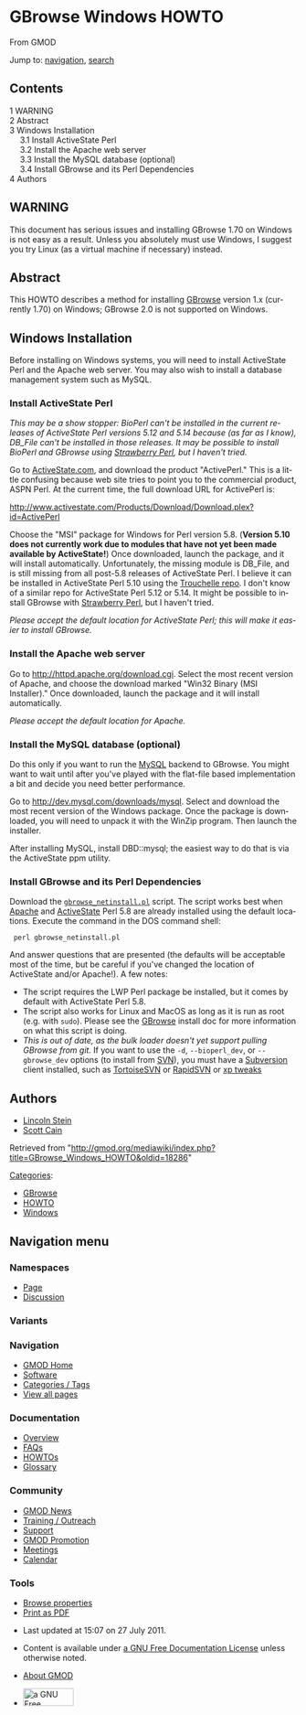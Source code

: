 <div id="mw-page-base" class="noprint">

</div>

<div id="mw-head-base" class="noprint">

</div>

<div id="content" class="mw-body" role="main">

<span id="top"></span>

<div id="mw-js-message" style="display:none;">

</div>



# <span dir="auto">GBrowse Windows HOWTO</span>

<div id="bodyContent">

<div id="siteSub">

From GMOD

</div>

<div id="contentSub">

</div>

<div id="jump-to-nav" class="mw-jump">

Jump to: [navigation](#mw-navigation), [search](#p-search)

</div>

<div id="mw-content-text" class="mw-content-ltr" lang="en" dir="ltr">

<div id="toc" class="toc">

<div id="toctitle">

## Contents

</div>

- [<span class="tocnumber">1</span>
  <span class="toctext">WARNING</span>](#WARNING)
- [<span class="tocnumber">2</span>
  <span class="toctext">Abstract</span>](#Abstract)
- [<span class="tocnumber">3</span> <span class="toctext">Windows
  Installation</span>](#Windows_Installation)
  - [<span class="tocnumber">3.1</span> <span class="toctext">Install
    ActiveState Perl</span>](#Install_ActiveState_Perl)
  - [<span class="tocnumber">3.2</span> <span class="toctext">Install
    the Apache web server</span>](#Install_the_Apache_web_server)
  - [<span class="tocnumber">3.3</span> <span class="toctext">Install
    the MySQL database
    (optional)</span>](#Install_the_MySQL_database_.28optional.29)
  - [<span class="tocnumber">3.4</span> <span class="toctext">Install
    GBrowse and its Perl
    Dependencies</span>](#Install_GBrowse_and_its_Perl_Dependencies)
- [<span class="tocnumber">4</span>
  <span class="toctext">Authors</span>](#Authors)

</div>

## <span id="WARNING" class="mw-headline">WARNING</span>

This document has serious issues and installing GBrowse 1.70 on Windows
is not easy as a result. Unless you absolutely must use Windows, I
suggest you try Linux (as a virtual machine if necessary) instead.

## <span id="Abstract" class="mw-headline">Abstract</span>

This HOWTO describes a method for installing
[GBrowse](GBrowse.1 "GBrowse") version 1.x (currently 1.70) on Windows;
GBrowse 2.0 is not supported on Windows.

## <span id="Windows_Installation" class="mw-headline">Windows Installation</span>

Before installing on Windows systems, you will need to install
ActiveState Perl and the Apache web server. You may also wish to install
a database management system such as MySQL.

### <span id="Install_ActiveState_Perl" class="mw-headline">Install ActiveState Perl</span>

*This may be a show stopper: BioPerl can't be installed in the current
releases of ActiveState Perl versions 5.12 and 5.14 because (as far as I
know), DB_File can't be installed in those releases. It may be possible
to install BioPerl and GBrowse using
<a href="http://strawberryperl.com/" class="external text"
rel="nofollow">Strawberry Perl</a>, but I haven't tried.*

Go to <a href="http://www.activestate.com" class="external text"
rel="nofollow">ActiveState.com</a>, and download the product
"ActivePerl." This is a little confusing because web site tries to point
you to the commercial product, ASPN Perl. At the current time, the full
download URL for ActivePerl is:

<a
href="http://www.activestate.com/Products/Download/Download.plex?id=ActivePerl"
class="external free"
rel="nofollow">http://www.activestate.com/Products/Download/Download.plex?id=ActivePerl</a>

Choose the "MSI" package for Windows for Perl version 5.8. (**Version
5.10 does not currently work due to modules that have not yet been made
available by ActiveState!**) Once downloaded, launch the package, and it
will install automatically. Unfortunately, the missing module is
DB_File, and is still missing from all post-5.8 releases of ActiveState
Perl. I believe it can be installed in ActiveState Perl 5.10 using the
<a href="http://trouchelle.com/perl/ppmrepview.pl" class="external text"
rel="nofollow">Trouchelle repo</a>. I don't know of a similar repo for
ActiveState Perl 5.12 or 5.14. It might be possible to install GBrowse
with <a href="http://strawberryperl.com/" class="external text"
rel="nofollow">Strawberry Perl</a>, but I haven't tried.

*Please accept the default location for ActiveState Perl; this will make
it easier to install GBrowse.*

### <span id="Install_the_Apache_web_server" class="mw-headline">Install the Apache web server</span>

Go to
<a href="http://httpd.apache.org/download.cgi" class="external free"
rel="nofollow">http://httpd.apache.org/download.cgi</a>. Select the most
recent version of Apache, and choose the download marked "Win32 Binary
(MSI Installer)." Once downloaded, launch the package and it will
install automatically.

*Please accept the default location for Apache.*

### <span id="Install_the_MySQL_database_.28optional.29" class="mw-headline">Install the MySQL database (optional)</span>

Do this only if you want to run the [MySQL](MySQL "MySQL") backend to
GBrowse. You might want to wait until after you've played with the
flat-file based implementation a bit and decide you need better
performance.

Go to
<a href="http://dev.mysql.com/downloads/mysql" class="external free"
rel="nofollow">http://dev.mysql.com/downloads/mysql</a>. Select and
download the most recent version of the Windows package. Once the
package is downloaded, you will need to unpack it with the WinZip
program. Then launch the installer.

After installing MySQL, install DBD::mysql; the easiest way to do that
is via the ActiveState ppm utility.

### <span id="Install_GBrowse_and_its_Perl_Dependencies" class="mw-headline">Install GBrowse and its Perl Dependencies</span>

Download the <a
href="https://raw.github.com/GMOD/GBrowse/master/bin/gbrowse_netinstall.pl"
class="external text"
rel="nofollow"><code>gbrowse_netinstall.pl</code></a> script. The script
works best when <a href="http://apache.org" class="external text"
rel="nofollow">Apache</a> and
<a href="http://www.activestate.com" class="external text"
rel="nofollow">ActiveState</a> Perl 5.8 are already installed using the
default locations. Execute the command in the DOS command shell:

     perl gbrowse_netinstall.pl

And answer questions that are presented (the defaults will be acceptable
most of the time, but be careful if you've changed the location of
ActiveState and/or Apache!). A few notes:

- The script requires the LWP Perl package be installed, but it comes by
  default with ActiveState Perl 5.8.
- The script also works for Linux and MacOS as long as it is run as root
  (e.g. with `sudo`). Please see the [GBrowse](GBrowse.1 "GBrowse")
  install doc for more information on what this script is doing.
- *This is out of date, as the bulk loader doesn't yet support pulling
  GBrowse from git.* If you want to use the `-d`, `--bioperl_dev`, or
  `--gbrowse_dev` options (to install from
  <a href="SVN" class="mw-redirect" title="SVN">SVN</a>), you must have
  a <a href="Subversion" class="mw-redirect"
  title="Subversion">Subversion</a> client installed, such as
  <a href="http://tortoisesvn.tigris.org/" class="external text"
  rel="nofollow">TortoiseSVN</a> or
  <a href="http://rapidsvn.tigris.org/" class="external text"
  rel="nofollow">RapidSVN</a> or
  <a href="http://www.xptweaks.net/" class="external text"
  rel="nofollow">xp tweaks</a>

## <span id="Authors" class="mw-headline">Authors</span>

- [Lincoln Stein](User:Lstein "User:Lstein")
- [Scott Cain](User:Scott "User:Scott")

</div>

<div class="printfooter">

Retrieved from
"<http://gmod.org/mediawiki/index.php?title=GBrowse_Windows_HOWTO&oldid=18286>"

</div>

<div id="catlinks" class="catlinks">

<div id="mw-normal-catlinks" class="mw-normal-catlinks">

[Categories](Special:Categories "Special:Categories"):

- [GBrowse](Category:GBrowse "Category:GBrowse")
- [HOWTO](Category:HOWTO "Category:HOWTO")
- [Windows](Category:Windows "Category:Windows")

</div>

</div>

<div class="visualClear">

</div>

</div>

</div>

<div id="mw-navigation">

## Navigation menu

<div id="mw-head">



<div id="left-navigation">

<div id="p-namespaces" class="vectorTabs" role="navigation"
aria-labelledby="p-namespaces-label">

### Namespaces

- <span id="ca-nstab-main"><a href="GBrowse_Windows_HOWTO" accesskey="c"
  title="View the content page [c]">Page</a></span>
- <span id="ca-talk"><a
  href="http://gmod.org/mediawiki/index.php?title=Talk:GBrowse_Windows_HOWTO&amp;action=edit&amp;redlink=1"
  accesskey="t"
  title="Discussion about the content page [t]">Discussion</a></span>

</div>

<div id="p-variants" class="vectorMenu emptyPortlet" role="navigation"
aria-labelledby="p-variants-label">

### 

### Variants[](#)

<div class="menu">

</div>

</div>

</div>

<div id="right-navigation">





</div>



</div>

</div>

</div>

<div id="mw-panel">

<div id="p-logo" role="banner">

<a href="Main_Page"
style="background-image: url(../images/GMOD-cogs.png);"
title="Visit the main page"></a>

</div>

<div id="p-Navigation" class="portal" role="navigation"
aria-labelledby="p-Navigation-label">

### Navigation

<div class="body">

- <span id="n-GMOD-Home">[GMOD Home](Main_Page)</span>
- <span id="n-Software">[Software](GMOD_Components)</span>
- <span id="n-Categories-.2F-Tags">[Categories /
  Tags](Categories)</span>
- <span id="n-View-all-pages">[View all pages](Special:AllPages)</span>

</div>

</div>

<div id="p-Documentation" class="portal" role="navigation"
aria-labelledby="p-Documentation-label">

### Documentation

<div class="body">

- <span id="n-Overview">[Overview](Overview)</span>
- <span id="n-FAQs">[FAQs](Category:FAQ)</span>
- <span id="n-HOWTOs">[HOWTOs](Category:HOWTO)</span>
- <span id="n-Glossary">[Glossary](Glossary)</span>

</div>

</div>

<div id="p-Community" class="portal" role="navigation"
aria-labelledby="p-Community-label">

### Community

<div class="body">

- <span id="n-GMOD-News">[GMOD News](GMOD_News)</span>
- <span id="n-Training-.2F-Outreach">[Training /
  Outreach](Training_and_Outreach)</span>
- <span id="n-Support">[Support](Support)</span>
- <span id="n-GMOD-Promotion">[GMOD Promotion](GMOD_Promotion)</span>
- <span id="n-Meetings">[Meetings](Meetings)</span>
- <span id="n-Calendar">[Calendar](Calendar)</span>

</div>

</div>

<div id="p-tb" class="portal" role="navigation"
aria-labelledby="p-tb-label">

### Tools

<div class="body">


- <span id="t-smwbrowselink"><a href="Special:Browse/GBrowse_Windows_HOWTO" rel="smw-browse">Browse
  properties</a></span>
- <span id="t-pdf">[Print as
  PDF](http://gmod.org/mediawiki/index.php?title=Special:PdfPrint&page=GBrowse_Windows_HOWTO)</span>

</div>

</div>

</div>

</div>

<div id="footer" role="contentinfo">

- <span id="footer-info-lastmod">Last updated at 15:07 on 27 July
  2011.</span>
<!-- - <span id="footer-info-viewcount">111,780 page views.</span> -->
- <span id="footer-info-copyright">Content is available under
  <a href="http://www.gnu.org/licenses/fdl-1.3.html" class="external"
  rel="nofollow">a GNU Free Documentation License</a> unless otherwise
  noted.</span>

<!-- -->

- <span id="footer-places-about">[About
  GMOD](GMOD:About "GMOD:About")</span>

<!-- -->

- <span id="footer-copyrightico">[<img src="http://www.gnu.org/graphics/gfdl-logo-small.png" width="88"
  height="31" alt="a GNU Free Documentation License" />](http://www.gnu.org/licenses/fdl-1.3.html)</span>


<div style="clear:both">

</div>

</div>
